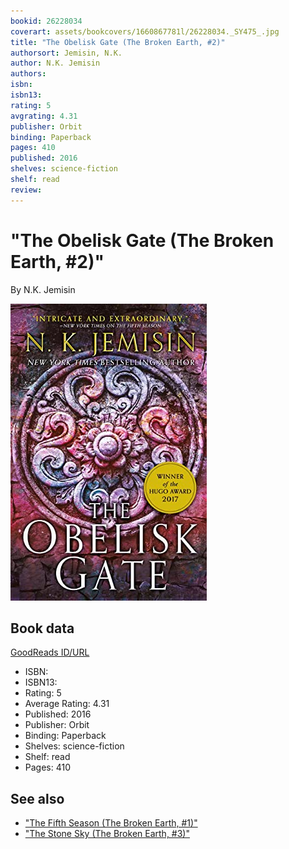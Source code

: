 ```yaml
---
bookid: 26228034
coverart: assets/bookcovers/1660867781l/26228034._SY475_.jpg
title: "The Obelisk Gate (The Broken Earth, #2)"
authorsort: Jemisin, N.K.
author: N.K. Jemisin
authors: 
isbn: 
isbn13: 
rating: 5
avgrating: 4.31
publisher: Orbit
binding: Paperback
pages: 410
published: 2016
shelves: science-fiction
shelf: read
review: 
---
```


# "The Obelisk Gate (The Broken Earth, #2)"

By N.K. Jemisin

![](../../assets/bookcovers/1660867781l/26228034._SY475_.jpg)

## Book data

[GoodReads ID/URL](https://www.goodreads.com/book/show/26228034)

- ISBN: 
- ISBN13: 
- Rating: 5
- Average Rating: 4.31
- Published: 2016
- Publisher: Orbit
- Binding: Paperback
- Shelves: science-fiction
- Shelf: read
- Pages: 410


## See also

- ["The Fifth Season (The Broken Earth, #1)"](The_Fifth_Season_The_Broken_Earth__1.md)
- ["The Stone Sky (The Broken Earth, #3)"](The_Stone_Sky_The_Broken_Earth__3.md)
